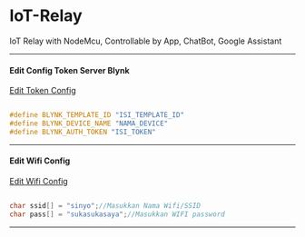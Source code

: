 # IoT-Relay
IoT Relay with NodeMcu, Controllable by App, ChatBot, Google Assistant

---------

#### Edit Config Token Server Blynk
<p align="left">
  <a href="https://github.com/TierKun/IoT-Relay/blob/main/Code/IoT%20Relays.ino#L16-L18">Edit Token Config</a>
</p>

```C++

#define BLYNK_TEMPLATE_ID "ISI_TEMPLATE_ID"
#define BLYNK_DEVICE_NAME "NAMA_DEVICE"
#define BLYNK_AUTH_TOKEN "ISI_TOKEN"

```
---------

#### Edit Wifi Config

<p align="left">
   <a href="https://github.com/TierKun/IoT-Relay/blob/main/Code/IoT%20Relays.ino#L22-L23">Edit Wifi Config</a>
</p>

```C++

char ssid[] = "sinyo";//Masukkan Nama Wifi/SSID
char pass[] = "sukasukasaya";//Masukkan WIFI password

```

---------
